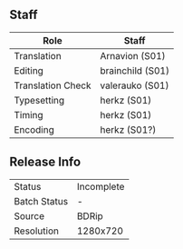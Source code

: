 ## Staff

| Role              | Staff            |
|-------------------|------------------|
| Translation       | Arnavion (S01)   |
| Editing           | brainchild (S01) |
| Translation Check | valerauko (S01)  |
| Typesetting       | herkz (S01)      |
| Timing            | herkz (S01)      |
| Encoding          | herkz (S01?)     |

## Release Info

|              |            |
|--------------|------------|
| Status       | Incomplete |
| Batch Status | -          |
| Source       | BDRip      |
| Resolution   | 1280x720   |
